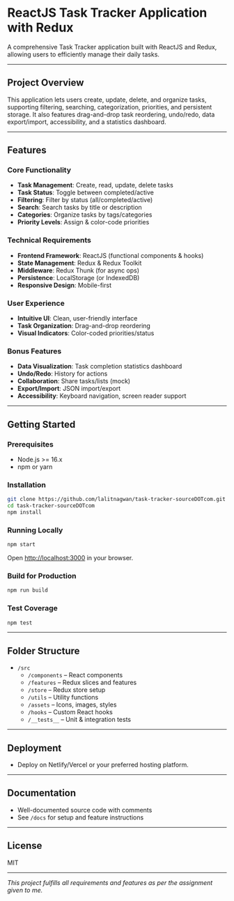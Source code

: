 # ReactJS Task Tracker Application with Redux

A comprehensive Task Tracker application built with ReactJS and Redux, allowing users to efficiently manage their daily tasks.

---

## Project Overview

This application lets users create, update, delete, and organize tasks, supporting filtering, searching, categorization, priorities, and persistent storage. It also features drag-and-drop task reordering, undo/redo, data export/import, accessibility, and a statistics dashboard.

---

## Features

### Core Functionality

- **Task Management**: Create, read, update, delete tasks
- **Task Status**: Toggle between completed/active
- **Filtering**: Filter by status (all/completed/active)
- **Search**: Search tasks by title or description
- **Categories**: Organize tasks by tags/categories
- **Priority Levels**: Assign & color-code priorities

### Technical Requirements

- **Frontend Framework**: ReactJS (functional components & hooks)
- **State Management**: Redux & Redux Toolkit
- **Middleware**: Redux Thunk (for async ops)
- **Persistence**: LocalStorage (or IndexedDB)
- **Responsive Design**: Mobile-first

### User Experience

- **Intuitive UI**: Clean, user-friendly interface
- **Task Organization**: Drag-and-drop reordering
- **Visual Indicators**: Color-coded priorities/status

### Bonus Features

- **Data Visualization**: Task completion statistics dashboard
- **Undo/Redo**: History for actions
- **Collaboration**: Share tasks/lists (mock)
- **Export/Import**: JSON import/export
- **Accessibility**: Keyboard navigation, screen reader support

---

## Getting Started

### Prerequisites

- Node.js >= 16.x
- npm or yarn

### Installation

```bash
git clone https://github.com/lalitnagwan/task-tracker-sourceDOTcom.git
cd task-tracker-sourceDOTcom
npm install
```

### Running Locally

```bash
npm start
```

Open [http://localhost:3000](http://localhost:3000) in your browser.

### Build for Production

```bash
npm run build
```

### Test Coverage

```bash
npm test
```

---

## Folder Structure

- `/src`
  - `/components` – React components
  - `/features` – Redux slices and features
  - `/store` – Redux store setup
  - `/utils` – Utility functions
  - `/assets` – Icons, images, styles
  - `/hooks` – Custom React hooks
  - `/__tests__` – Unit & integration tests

---

## Deployment

- Deploy on Netlify/Vercel or your preferred hosting platform.

---

## Documentation

- Well-documented source code with comments
- See `/docs` for setup and feature instructions

---

## License

MIT

---

_This project fulfills all requirements and features as per the assignment given to me._
